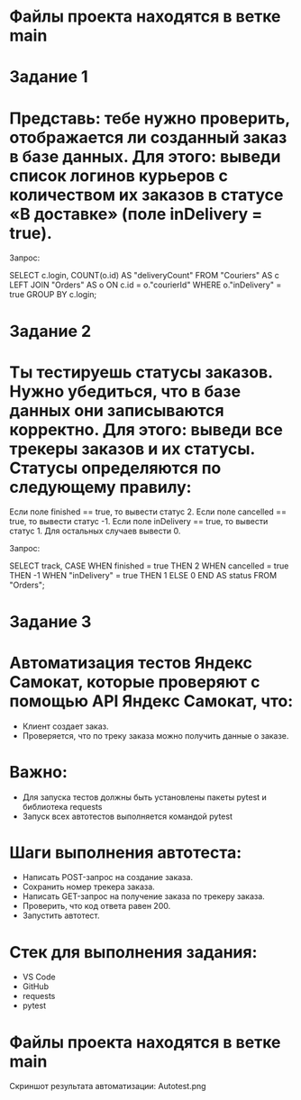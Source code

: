 ﻿# Файлы проекта находятся в ветке main

# Задание 1

# Представь: тебе нужно проверить, отображается ли созданный заказ в базе данных. Для этого: выведи список логинов курьеров с количеством их заказов в статусе «В доставке» (поле inDelivery = true).

Запрос:

  SELECT c.login, 
         COUNT(o.id) AS "deliveryCount" 
  FROM "Couriers" AS c 
  LEFT JOIN "Orders" AS o ON c.id = o."courierId" 
  WHERE o."inDelivery" = true 
  GROUP BY c.login;
  

# Задание 2

# Ты тестируешь статусы заказов. Нужно убедиться, что в базе данных они записываются корректно. Для этого: выведи все трекеры заказов и их статусы. Статусы определяются по следующему правилу: 
Если поле finished == true, то вывести статус 2. 
Если поле canсelled == true, то вывести статус -1. 
Если поле inDelivery == true, то вывести статус 1. 
Для остальных случаев вывести 0.

Запрос:

   SELECT track, 
        CASE 
            WHEN finished = true THEN 2 
            WHEN cancelled = true THEN -1 
            WHEN "inDelivery" = true THEN 1 
            ELSE 0 
        END AS status 
   FROM "Orders";


# Задание 3

# Автоматизация тестов Яндекс Самокат, которые проверяют с помощью API Яндекс Самокат, что:
- Клиент создает заказ.
- Проверяется, что по треку заказа можно получить данные о заказе. 

# Важно:
- Для запуска тестов должны быть установлены пакеты pytest и библиотека requests
- Запуск всех автотестов выполняется командой pytest

# Шаги выполнения автотеста:
- Написать POST-запрос на создание заказа.
- Сохранить номер трекера заказа.
- Написать GET-запрос на получение заказа по трекеру заказа.
- Проверить, что код ответа равен 200.
- Запустить автотест.

# Стек для выполнения задания:
- VS Code
- GitHub
- requests
- pytest

# Файлы проекта находятся в ветке main

Скриншот результата автоматизации: Autotest.png
